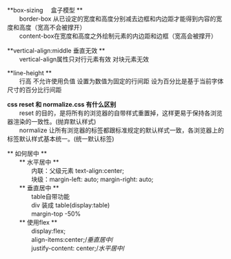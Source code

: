 **box-sizing 　盒子模型  **</br>
　　border-box 从已设定的宽度和高度分别减去边框和内边距才能得到内容的宽度和高度（宽高不会被撑开）</br>
　　content-box在宽度和高度之外绘制元素的内边距和边框（宽高会被撑开）</br>

**vertical-align:middle  垂直无效 **</br>
　　vertical-align属性只对行元素有效  对块元素无效</br>

**line-height **</br>
　　行高  不允许使用负值  设置为数值为固定的行间距    设为百分比是基于当前字体尺寸的百分比行间距</br>

**css reset 和 normalize.css 有什么区别**</br>
　　reset 的目的，是将所有的浏览器的自带样式重置掉，这样更易于保持各浏览器渲染的一致性。(抛弃默认样式)</br>
　　normalize 让所有浏览器的标签都跟标准规定的默认样式一致，各浏览器上的标签默认样式基本统一。(统一默认标签)</br>

** 如何居中 **</br>
　　** 水平居中 **</br>
　　　　内联：父级元素 text-align:center;</br>
　　　　块级：margin-left: auto; margin-right: auto;</br>
　　** 垂直居中 **</br>
　　　　table自带功能</br>
　　　　div 装成 table(display:table)</br>
　　　　margin-top -50%</br>
　　** 使用flex **</br>
　　　　display:flex;</br>
　　　　align-items:center;/*垂直居中*/</br>
　　　　justify-content: center;/*水平居中*/</br>